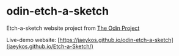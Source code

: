 # odin-etch-a-sketch

Etch-a-sketch website project from [The Odin Project](https://www.theodinproject.com/lessons/foundations-etch-a-sketch)

Live-demo website: [https://jaeykos.github.io/odin-etch-a-sketch](jaeykos.github.io/Etch-a-Sketch/)
